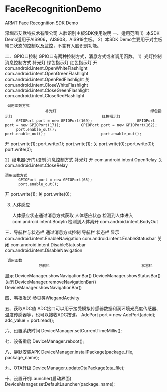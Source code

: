 # FaceRecognitionDemo
ARMT Face Recognition SDK Demo

深圳市艾默特技术有限公司 人脸识别主板SDK使用说明
一、适用范围
1）本SDK Demo适用于AIS906，AIS908，AIS919主板。
2）本SDK Demo主要用于对主板端口状态的控制以及监控，不含有人脸识别功能。

二、GPIO口控制
    GPIO口有两种控制方式，消息方式或者调用函数。
1）光灯控制
    消息控制方式
                    补光灯                                          绿色指示灯                                        红色指示灯
 开        com.android.intent.OpenWhiteFlashlight      com.android.intent.OpenGreenFlashlight        com.android.intent.OpenRedFlashlight
 关        com.android.intent.CloseWhiteFlashlight     com.android.intent.CloseGreenFlashlight       com.android.intent.CloseRedFlashlight

     调用函数方式
                      补光灯                                          绿色指示灯                                        红色指示灯
         GPIOPort port = new GPIOPort(169);                    GPIOPort port = new GPIOPort(171);         GPIOPort port = new GPIOPort(162);
         port.enable_out();                                    port.enable_out();                         port.enable_out();
 开      port.write(1);                                        port.write(1);                             port.write(1);
 关      port.write(0);                                        port.write(0);                             port.write(0);

2）继电器(开门)控制
    消息控制方式
                    补光灯
 开       com.android.intent.OpenRelay
 关       com.android.intent.CloseRelay

    调用函数方式
          GPIOPort port = new GPIOPort(65);
          port.enable_out();
 开       port.write(1);
 关       port.write(0);

 3) 人体感应

     人体感应状态通过消息方式获取
                       人体感应状态
 检测到人体进入   com.android.intent.BodyIn
 检测到人体离开   com.android.intent.BodyOut

 三、导航栏与状态栏
    通过消息方式控制
                  导航栏                                         状态栏
  显示    com.android.intent.EnableNavigation       com.android.intent.EnableStatusbar
  关闭    com.android.intent.DisableStatusbar       com.android.intent.DisableNavigation

     调用函数
                   导航栏                                         状态栏
  显示    DeviceManager.showNavigationBar()           DeviceManager.showStatusBar()
  关闭    DeviceManager.removeNavigationBar()         DeviceManager.showNavigationBar()

  四、韦根发送
  参见类WiegandActivity

  五、获取ADC值
  ADC接口可以用于接受模拟传感器数据利润环境光亮度传感器、温度传感器等，也可以接收ADC按键。
        AdcPort port = new AdcPort(adcid);
        adc_value = port.read();

  六、设置系统时间
  DeviceManager.setCurrentTimeMillis();

  七、设备重启
  DeviceManager.reboot();

  八、静默安装APK
  DeviceManager.installPackage(package_file, package_name);

  九、OTA升级
   DeviceManager.updateOtaPackage(ota_file);

  十、设置开机Launcher(启动界面)
  DeviceManager.setDefaultLauncher(package_name);